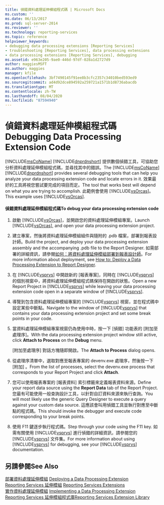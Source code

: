 ```yaml
---
title: 偵錯資料處理延伸模組程式碼 | Microsoft Docs
ms.custom: ''
ms.date: 06/13/2017
ms.prod: sql-server-2014
ms.reviewer: ''
ms.technology: reporting-services
ms.topic: reference
helpviewer_keywords:
- debugging data processing extensions [Reporting Services]
- troubleshooting [Reporting Services], data processing extensions
- data processing extensions [Reporting Services], debugging
ms.assetid: e963e205-9ae0-446d-97df-028a1d2727d9
author: maggiesMSFT
ms.author: maggies
manager: kfile
ms.openlocfilehash: 3bf7490145f91ee8b3cfc2357c34010bed593ed9
ms.sourcegitcommit: ad4d92dce894592a259721a1571b1d8736abacdb
ms.translationtype: MT
ms.contentlocale: zh-TW
ms.lasthandoff: 08/04/2020
ms.locfileid: "87594940"
---
```

# <a name="debugging-data-processing-extension-code"></a><span data-ttu-id="7167b-102">偵錯資料處理延伸模組程式碼</span><span class="sxs-lookup"><span data-stu-id="7167b-102">Debugging Data Processing Extension Code</span></span>
  <span data-ttu-id="7167b-103">[!INCLUDE[msCoName](../../../includes/msconame-md.md)] [!INCLUDE[dnprdnshort](../../../includes/dnprdnshort-md.md)] 提供數個偵錯工具，可協助您分析資料處理延伸模組程式碼，並尋找其中的錯誤。</span><span class="sxs-lookup"><span data-stu-id="7167b-103">The [!INCLUDE[msCoName](../../../includes/msconame-md.md)] [!INCLUDE[dnprdnshort](../../../includes/dnprdnshort-md.md)] provides several debugging tools that can help you analyze your data processing extension code and locate errors in it.</span></span> <span data-ttu-id="7167b-104">效果最好的工具將視您嘗試要完成的項目而定。</span><span class="sxs-lookup"><span data-stu-id="7167b-104">The tool that works best will depend on what you are trying to accomplish.</span></span> <span data-ttu-id="7167b-105">此範例會使用 [!INCLUDE[vsOrcas](../../../includes/vsorcas-md.md)]。</span><span class="sxs-lookup"><span data-stu-id="7167b-105">This example uses [!INCLUDE[vsOrcas](../../../includes/vsorcas-md.md)].</span></span>  
  
#### <a name="to-debug-your-data-processing-extension-code"></a><span data-ttu-id="7167b-106">偵錯資料處理延伸模組程式碼</span><span class="sxs-lookup"><span data-stu-id="7167b-106">To debug your data processing extension code</span></span>  
  
1.  <span data-ttu-id="7167b-107">啟動 [!INCLUDE[vsOrcas](../../../includes/vsorcas-md.md)]，並開啟您的資料處理延伸模組專案。</span><span class="sxs-lookup"><span data-stu-id="7167b-107">Launch [!INCLUDE[vsOrcas](../../../includes/vsorcas-md.md)], and open your data processing extension project.</span></span>  
  
2.  <span data-ttu-id="7167b-108">建立專案，然後將資料處理延伸模組組件與隨附的 .pdb 檔案，部署到報表設計師。</span><span class="sxs-lookup"><span data-stu-id="7167b-108">Build the project, and deploy your data processing extension assembly and the accompanying .pdb file to the Report Designer.</span></span> <span data-ttu-id="7167b-109">如需部署的詳細資訊，請參閱[如何：將資料處理延伸模組部署到報表設計師](deploying-a-data-processing-extension-to-report-designer.md)。</span><span class="sxs-lookup"><span data-stu-id="7167b-109">For more information about deployment, see [How to: Deploy a Data Processing Extension to Report Designer](deploying-a-data-processing-extension-to-report-designer.md).</span></span>  
  
3.  <span data-ttu-id="7167b-110">在 [!INCLUDE[vsprvs](../../../includes/vsprvs-md.md)] 中開啟新的 [報表專案]，同時在 [!INCLUDE[vsprvs](../../../includes/vsprvs-md.md)] 的個別視窗中，將資料處理延伸模組程式碼保持在開啟的狀態。</span><span class="sxs-lookup"><span data-stu-id="7167b-110">Open a new Report Project in [!INCLUDE[vsprvs](../../../includes/vsprvs-md.md)] while leaving your data processing extension code open in a separate window of [!INCLUDE[vsprvs](../../../includes/vsprvs-md.md)].</span></span>  
  
4.  <span data-ttu-id="7167b-111">導覽到包含資料處理延伸模組專案的 [!INCLUDE[vsprvs](../../../includes/vsprvs-md.md)] 視窗，並在程式碼中設定某些中斷點。</span><span class="sxs-lookup"><span data-stu-id="7167b-111">Navigate to the window of [!INCLUDE[vsprvs](../../../includes/vsprvs-md.md)] that contains your data processing extension project and set some break points in your code.</span></span>  
  
5.  <span data-ttu-id="7167b-112">當資料處理延伸模組專案視窗仍為使用中時，按一下 [偵錯] 功能表的 [附加至處理序]。</span><span class="sxs-lookup"><span data-stu-id="7167b-112">With the data processing extension project window still active, click **Attach to Process** on the **Debug** menu.</span></span>  
  
     <span data-ttu-id="7167b-113">[附加至處理序]  對話方塊隨即開啟。</span><span class="sxs-lookup"><span data-stu-id="7167b-113">The **Attach to Process** dialog opens.</span></span>  
  
6.  <span data-ttu-id="7167b-114">從處理序清單中，選取對應至報表專案的 devenv.exe 處理序，然後按一下 [附加]  。</span><span class="sxs-lookup"><span data-stu-id="7167b-114">From the list of processes, select the devenv.exe process that corresponds to your Report Project and click **Attach**.</span></span>  
  
7.  <span data-ttu-id="7167b-115">您可以使用報表專案的 [報表資料]  索引標籤來定義報表資料來源。</span><span class="sxs-lookup"><span data-stu-id="7167b-115">Define your report data source using the **Report Data** tab of the Report Project.</span></span> <span data-ttu-id="7167b-116">您最有可能使用一般查詢設計工具，以針對自訂資料來源來執行查詢。</span><span class="sxs-lookup"><span data-stu-id="7167b-116">You will most likely use the generic Query Designer to execute a query against your custom data source.</span></span> <span data-ttu-id="7167b-117">這應該會叫用偵錯工具並執行對應至中斷點的程式碼。</span><span class="sxs-lookup"><span data-stu-id="7167b-117">This should invoke the debugger and execute code corresponding to your break points.</span></span>  
  
8.  <span data-ttu-id="7167b-118">使用 F11 鍵逐步執行程式碼。</span><span class="sxs-lookup"><span data-stu-id="7167b-118">Step through your code using the F11 key.</span></span> <span data-ttu-id="7167b-119">如需有關使用 [!INCLUDE[vsprvs](../../../includes/vsprvs-md.md)] 進行偵錯的詳細資訊，請參閱您的 [!INCLUDE[vsprvs](../../../includes/vsprvs-md.md)] 文件集。</span><span class="sxs-lookup"><span data-stu-id="7167b-119">For more information about using [!INCLUDE[vsprvs](../../../includes/vsprvs-md.md)] for debugging, see your [!INCLUDE[vsprvs](../../../includes/vsprvs-md.md)] documentation.</span></span>  
  
## <a name="see-also"></a><span data-ttu-id="7167b-120">另請參閱</span><span class="sxs-lookup"><span data-stu-id="7167b-120">See Also</span></span>  
 <span data-ttu-id="7167b-121">[部署資料處理延伸模組](deploying-a-data-processing-extension.md) </span><span class="sxs-lookup"><span data-stu-id="7167b-121">[Deploying a Data Processing Extension](deploying-a-data-processing-extension.md) </span></span>  
 <span data-ttu-id="7167b-122">[Reporting Services 延伸模組](../reporting-services-extensions.md) </span><span class="sxs-lookup"><span data-stu-id="7167b-122">[Reporting Services Extensions](../reporting-services-extensions.md) </span></span>  
 <span data-ttu-id="7167b-123">[實作資料處理延伸模組](implementing-a-data-processing-extension.md) </span><span class="sxs-lookup"><span data-stu-id="7167b-123">[Implementing a Data Processing Extension](implementing-a-data-processing-extension.md) </span></span>  
 [<span data-ttu-id="7167b-124">Reporting Services 延伸模組程式庫</span><span class="sxs-lookup"><span data-stu-id="7167b-124">Reporting Services Extension Library</span></span>](../reporting-services-extension-library.md)  
  
  
